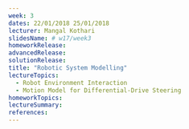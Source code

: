 ```yaml
---
week: 3
dates: 22/01/2018 25/01/2018
lecturer: Mangal Kothari
slidesName: # w17/week3
homeworkRelease:
advancedRelease:
solutionRelease:
title: "Robotic System Modelling"
lectureTopics:
  - Robot Environment Interaction
  - Motion Model for Differential-Drive Steering
homeworkTopics:
lectureSummary:
references:
---
```

